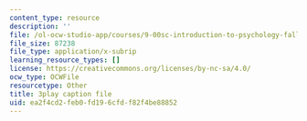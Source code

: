 ```yaml
---
content_type: resource
description: ''
file: /ol-ocw-studio-app/courses/9-00sc-introduction-to-psychology-fall-2011/ea2f4cd2feb0fd196cfdf82f4be88852_SBrCPDC21f4.srt
file_size: 87238
file_type: application/x-subrip
learning_resource_types: []
license: https://creativecommons.org/licenses/by-nc-sa/4.0/
ocw_type: OCWFile
resourcetype: Other
title: 3play caption file
uid: ea2f4cd2-feb0-fd19-6cfd-f82f4be88852
---
```

